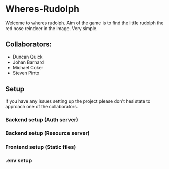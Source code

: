 # Wheres-Rudolph
Welcome to wheres rudolph. Aim of the game is to find the little rudolph the red nose reindeer in the image. Very simple.
## Collaborators:
- Duncan Quick
- Johan Barnard
- Michael Coker
- Steven Pinto

## Setup
If you have any issues setting up the project please don't hesistate to approach one of the collaborators.
### Backend setup (Auth server)
### Backend setup (Resource server)
### Frontend setup (Static files)
### .env setup
